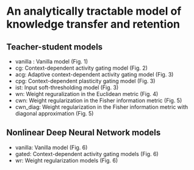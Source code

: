 # An analytically tractable model of knowledge transfer and retention
## Teacher-student models
- vanilla : Vanilla model (Fig. 1)
- cg: Context-dependent activity gating model (Fig. 2)
- acg: Adaptive context-dependent activity gating model (Fig. 3)
- cpg: Context-dependent plasticity gating model (Fig. 3)
- ist: Input soft-thresholding model (Fig. 3)
- wn: Weight reguralization in the Euclidean metric (Fig. 4)
- cwn: Weight regularization in the Fisher information metric (Fig. 5)
- cwn_diag: Weight regularization in the Fisher information metric with diagonal approximation (Fig. 5)

## Nonlinear Deep Neural Network models
- vanilla: Vanilla model (Fig. 6)
- gated: Context-dependent activity gating models (Fig. 6)
- wr: Weight regularization models (Fig. 6)
